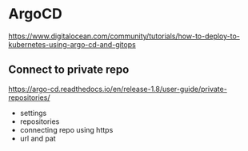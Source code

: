 # ArgoCD

https://www.digitalocean.com/community/tutorials/how-to-deploy-to-kubernetes-using-argo-cd-and-gitops

## Connect to private repo
https://argo-cd.readthedocs.io/en/release-1.8/user-guide/private-repositories/
- settings
- repositories
- connecting repo using https
- url and pat
